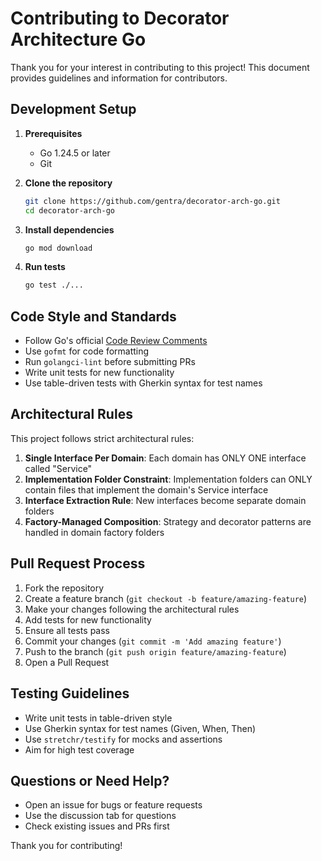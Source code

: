 # Contributing to Decorator Architecture Go

Thank you for your interest in contributing to this project! This document provides guidelines and information for contributors.

## Development Setup

1. **Prerequisites**
   - Go 1.24.5 or later
   - Git

2. **Clone the repository**
   ```bash
   git clone https://github.com/gentra/decorator-arch-go.git
   cd decorator-arch-go
   ```

3. **Install dependencies**
   ```bash
   go mod download
   ```

4. **Run tests**
   ```bash
   go test ./...
   ```

## Code Style and Standards

- Follow Go's official [Code Review Comments](https://github.com/golang/go/wiki/CodeReviewComments)
- Use `gofmt` for code formatting
- Run `golangci-lint` before submitting PRs
- Write unit tests for new functionality
- Use table-driven tests with Gherkin syntax for test names

## Architectural Rules

This project follows strict architectural rules:

1. **Single Interface Per Domain**: Each domain has ONLY ONE interface called "Service"
2. **Implementation Folder Constraint**: Implementation folders can ONLY contain files that implement the domain's Service interface
3. **Interface Extraction Rule**: New interfaces become separate domain folders
4. **Factory-Managed Composition**: Strategy and decorator patterns are handled in domain factory folders

## Pull Request Process

1. Fork the repository
2. Create a feature branch (`git checkout -b feature/amazing-feature`)
3. Make your changes following the architectural rules
4. Add tests for new functionality
5. Ensure all tests pass
6. Commit your changes (`git commit -m 'Add amazing feature'`)
7. Push to the branch (`git push origin feature/amazing-feature`)
8. Open a Pull Request

## Testing Guidelines

- Write unit tests in table-driven style
- Use Gherkin syntax for test names (Given, When, Then)
- Use `stretchr/testify` for mocks and assertions
- Aim for high test coverage

## Questions or Need Help?

- Open an issue for bugs or feature requests
- Use the discussion tab for questions
- Check existing issues and PRs first

Thank you for contributing!

